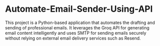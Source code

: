 # Automate-Email-Sender-Using-API
This project is a Python-based application that automates the drafting and sending of professional emails. It leverages the Groq API for generating email content intelligently and uses SMTP for sending emails securely without relying on external email delivery services such as Resend. 
